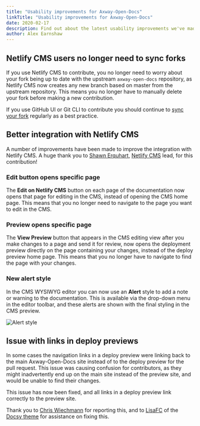 ```yaml
---
title: "Usability improvements for Axway-Open-Docs"
linkTitle: "Usability improvements for Axway-Open-Docs"
date: 2020-02-17
description: Find out about the latest usability improvements we've made for Axway-Open-Docs.
author: Alex Earnshaw
---
```


## Netlify CMS users no longer need to sync forks

If you use Netlify CMS to contribute, you no longer need to worry about your fork being up to date with the upstream `axway-open-docs` repository, as Netlify CMS now creates any new branch based on master from the upstream repository. This means you no longer have to manually delete your fork before making a new contribution.

If you use GitHub UI or Git CLI to contribute you should continue to [sync your fork](/docs/contribution_guidelines/deleting_a_repository/) regularly as a best practice.

## Better integration with Netlify CMS

A number of improvements have been made to improve the integration with Netlify CMS. A huge thank you to [Shawn Erquhart](https://github.com/erquhart), [Netlify CMS](https://www.netlifycms.org/) lead, for this contribution!

### Edit button opens specific page

The **Edit on Netlify CMS** button on each page of the documentation now opens that page for editing in the CMS, instead of opening the CMS home page. This means that you no longer need to navigate to the page you want to edit in the CMS.

### Preview opens specific page

The **View Preview** button that appears in the CMS editing view after you make changes to a page and send it for review, now opens the deployment preview directly on the page containing your changes, instead of the deploy preview home page. This means that you no longer have to navigate to find the page with your changes.

### New alert style

In the CMS WYSIWYG editor you can now use an **Alert** style to add a note or warning to the documentation. This is available via the drop-down menu in the editor toolbar, and these alerts are shown with the final styling in the CMS preview.

![Alert style](/Images/other/alert_example.png)

## Issue with links in deploy previews

In some cases the navigation links in a deploy preview were linking back to the main Axway-Open-Docs site instead of to the deploy preview for the pull request. This issue was causing confusion for contributors, as they might inadvertently end up on the main site instead of the preview site, and would be unable to find their changes.

This issue has now been fixed, and all links in a deploy preview link correctly to the preview site.

Thank you to [Chris Wiechmann](https://github.com/cwiechmann) for reporting this, and to [LisaFC](https://github.com/LisaFC) of the [Docsy theme](https://github.com/google/docsy) for assistance on fixing this.
